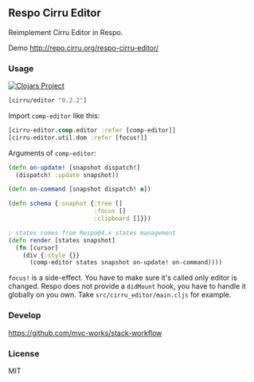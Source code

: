
Respo Cirru Editor
----

Reimplement Cirru Editor in Respo.

Demo http://repo.cirru.org/respo-cirru-editor/

### Usage

[![Clojars Project](https://img.shields.io/clojars/v/cirru/editor.svg)](https://clojars.org/cirru/editor)

```clojure
[cirru/editor "0.2.2"]
```

Import `comp-editor` like this:

```clojure
[cirru-editor.comp.editor :refer [comp-editor]]
[cirru-editor.util.dom :refer [focus!]]
```

Arguments of `comp-editor`:

```clojure
(defn on-update! [snapshot dispatch!]
  (dispatch! :update snapshot))

(defn on-command [snapshot dispatch! e])

(defn schema {:snaphot {:tree []
                        :focus []
                        :clipboard []}})

; states comes from Respo@4.x states management
(defn render [states snapshot]
  (fn [cursor]
    (div {:style {}}
      (comp-editor states snapshot on-update! on-command))))
```

`focus!` is a side-effect. You have to make sure it's called only editor is changed.
Respo does not provide a `didMount` hook, you have to handle it globally on you own.
Take `src/cirru_editor/main.cljs` for example.

### Develop

https://github.com/mvc-works/stack-workflow

### License

MIT
